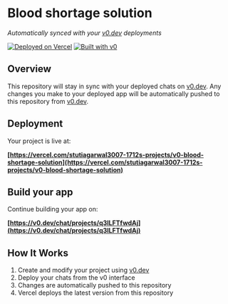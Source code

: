 # Blood shortage solution

*Automatically synced with your [v0.dev](https://v0.dev) deployments*

[![Deployed on Vercel](https://img.shields.io/badge/Deployed%20on-Vercel-black?style=for-the-badge&logo=vercel)](https://vercel.com/stutiagarwal3007-1712s-projects/v0-blood-shortage-solution)
[![Built with v0](https://img.shields.io/badge/Built%20with-v0.dev-black?style=for-the-badge)](https://v0.dev/chat/projects/q3lLFTfwdAj)

## Overview

This repository will stay in sync with your deployed chats on [v0.dev](https://v0.dev).
Any changes you make to your deployed app will be automatically pushed to this repository from [v0.dev](https://v0.dev).

## Deployment

Your project is live at:

**[https://vercel.com/stutiagarwal3007-1712s-projects/v0-blood-shortage-solution](https://vercel.com/stutiagarwal3007-1712s-projects/v0-blood-shortage-solution)**

## Build your app

Continue building your app on:

**[https://v0.dev/chat/projects/q3lLFTfwdAj](https://v0.dev/chat/projects/q3lLFTfwdAj)**

## How It Works

1. Create and modify your project using [v0.dev](https://v0.dev)
2. Deploy your chats from the v0 interface
3. Changes are automatically pushed to this repository
4. Vercel deploys the latest version from this repository